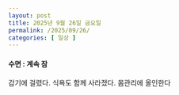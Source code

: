 ```yaml
---
layout: post
title: 2025년 9월 26일 금요일
permalink: /2025/09/26/
categories: [ 일상 ]
---
```

#### 수면 : 계속 잠
감기에 걸렸다. 식욕도 함께 사라졌다. 몸관리에 올인한다